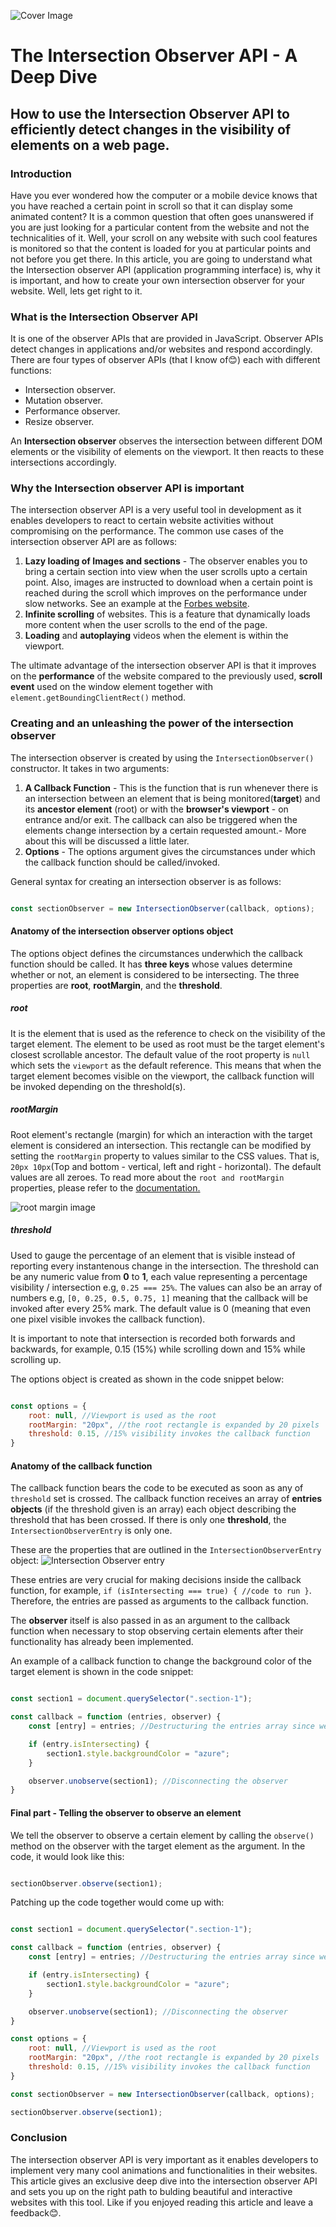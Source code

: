 ![Cover Image](Api%20illustration.jpg)

# The Intersection Observer API - A Deep Dive

## How to use the Intersection Observer API to efficiently detect changes in the visibility of elements on a web page.

### Introduction

Have you ever wondered how the computer or a mobile device knows that you have reached a certain point in scroll so that it can display some animated content? It is a common question that often goes unanswered if you are just looking for a particular content from the website and not the technicalities of it. Well, your scroll on any website with such cool features is monitored so that the content is loaded for you at particular points and not before you get there. In this article, you are going to understand what the Intersection observer API (application programming interface) is, why it is important, and how to create your own intersection observer for your website. Well, lets get right to it.

### What is the Intersection Observer API

It is one of the observer APIs that are provided in JavaScript. Observer APIs detect changes in applications and/or websites and respond accordingly. There are four types of observer APIs (that I know of😊) each with different functions:

- Intersection observer.
- Mutation observer.
- Performance observer.
- Resize observer.

An **Intersection observer** observes the intersection between different DOM elements or the visibility of elements on the viewport. It then reacts to these intersections accordingly.

### Why the Intersection observer API is important

The intersection observer API is a very useful tool in development as it enables developers to react to certain website activities without compromising on the performance. The common use cases of the intersection observer API are as follows:

1. **Lazy loading of Images and sections** - The observer enables you to bring a certain section into view when the user scrolls upto a certain point. Also, images are instructed to download when a certain point is reached during the scroll which improves on the performance under slow networks. See an example at the [Forbes website](https://www.forbes.com/).
2. **Infinite scrolling** of websites. This is a feature that dynamically loads more content when the user scrolls to the end of the page.
3. **Loading** and **autoplaying** videos when the element is within the viewport.

The ultimate advantage of the intersection observer API is that it improves on the **performance** of the website compared to the previously used, **scroll event** used on the window element together with `element.getBoundingClientRect()` method.

### Creating and an unleashing the power of the intersection observer

The intersection observer is created by using the `IntersectionObserver()` constructor. It takes in two arguments:

1. **A Callback Function** - This is the function that is run whenever there is an intersection between an element that is being monitored(**target**) and its **ancestor element** (root) or with the **browser's viewport** - on entrance and/or exit. The callback can also be triggered when the elements change intersection by a certain requested amount.- More about this will be discussed a little later.
2. **Options** - The options argument gives the circumstances under which the callback function should be called/invoked.

General syntax for creating an intersection observer is as follows:

```javaScript

const sectionObserver = new IntersectionObserver(callback, options);

```

#### Anatomy of the intersection observer options object

The options object defines the circumstances underwhich the callback function should be called. It has **three keys** whose values determine whether or not, an element is considered to be intersecting. The three properties are **root**, **rootMargin**, and the **threshold**.

##### root

It is the element that is used as the reference to check on the visibility of the target element. The element to be used as root must be the target element's closest scrollable ancestor.
The default value of the root property is `null` which sets the `viewport` as the default reference. This means that when the target element becomes visible on the viewport, the callback function will be invoked depending on the threshold(s).

##### rootMargin

Root element's rectangle (margin) for which an interaction with the target element is considered an intersection.
This rectangle can be modified by setting the `rootMargin` property to values similar to the CSS values. That is, `20px 10px`(Top and bottom - vertical, left and right - horizontal). The default values are all zeroes. To read more about the `root and rootMargin` properties, please refer to the [documentation.](https://developer.mozilla.org/en-US/docs/Web/API/Intersection_Observer_API#intersection_observer_concepts_and_usage)

![root margin image](rootMargin.png)

##### threshold

Used to gauge the percentage of an element that is visible instead of reporting every instantenous change in the intersection.
The threshold can be any numeric value from **0** to **1**, each value representing a percentage visibility / intersection e.g, `0.25 === 25%`. The values can also be an array of numbers e.g, `[0, 0.25, 0.5, 0.75, 1]` meaning that the callback will be invoked after every 25% mark. The default value is 0 (meaning that even one pixel visible invokes the callback function).

It is important to note that intersection is recorded both
forwards and backwards, for example, 0.15 (15%) while scrolling down and 15% while scrolling up.

The options object is created as shown in the code snippet below:

```javaScript

const options = {
    root: null, //Viewport is used as the root
    rootMargin: "20px", //the root rectangle is expanded by 20 pixels
    threshold: 0.15, //15% visibility invokes the callback function
}

```

#### Anatomy of the callback function

The callback function bears the code to be executed as soon as any of `threshold` set is crossed. The callback function receives an array of **entries objects** (if the threshold given is an array) each object describing the threshold that has been crossed. If there is only one **threshold**, the `IntersectionObserverEntry` is only one.

These are the properties that are outlined in the `IntersectionObserverEntry` object:
![Intersection Observer entry](annotely_image.png)

These entries are very crucial for making decisions inside the callback function, for example, `if (isIntersecting === true) {
    //code to run
}`.
Therefore, the entries are passed as arguments to the callback function.

The **observer** itself is also passed in as an argument to the callback function when necessary to stop observing certain elements after their functionality has already been implemented.

An example of a callback function to change the background color of the target element is shown in the code snippet:

```javaScript

const section1 = document.querySelector(".section-1");

const callback = function (entries, observer) {
    const [entry] = entries; //Destructuring the entries array since we only had one threshold.

    if (entry.isIntersecting) {
        section1.style.backgroundColor = "azure";
    }

    observer.unobserve(section1); //Disconnecting the observer
}

```

#### Final part - Telling the observer to observe an element

We tell the observer to observe a certain element by calling the `observe()` method on the observer with the target element as the argument. In the code, it would look like this:

```javaScript

sectionObserver.observe(section1);

```

Patching up the code together would come up with:

```javaScript

const section1 = document.querySelector(".section-1");

const callback = function (entries, observer) {
    const [entry] = entries; //Destructuring the entries array since we only have one threshold.

    if (entry.isIntersecting) {
        section1.style.backgroundColor = "azure";
    }

    observer.unobserve(section1); //Disconnecting the observer
}

const options = {
    root: null, //Viewport is used as the root
    rootMargin: "20px", //the root rectangle is expanded by 20 pixels
    threshold: 0.15, //15% visibility invokes the callback function
}

const sectionObserver = new IntersectionObserver(callback, options);

sectionObserver.observe(section1);
```

### Conclusion

The intersection observer API is very important as it enables developers to implement very many cool animations and functionalities in their websites. This article gives an exclusive deep dive into the intersection observer API and sets you up on the right path to bulding beautiful and interactive websites with this tool. Like if you enjoyed reading this article and leave a feedback😊.
